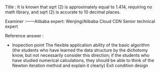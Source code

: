 Title : It is known that sqrt (2) is approximately equal to 1.414, requiring no math library, and sqrt (2) is accurate to 10 decimal places.

Examiner :——Alibaba expert: Wenjing/Alibaba Cloud CDN Senior technical expert

Reference answer :

* Inspection point
The flexible application ability of the basic algorithm (the students who have learned the data structure by the dichotomy know, but not necessarily consider this direction; if the students who have studied numerical calculations, they should be able to think of the Newton iteration method and explain it clearly)
Exit condition design